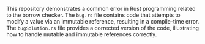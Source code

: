 This repository demonstrates a common error in Rust programming related to the borrow checker. The `bug.rs` file contains code that attempts to modify a value via an immutable reference, resulting in a compile-time error. The `bugSolution.rs` file provides a corrected version of the code, illustrating how to handle mutable and immutable references correctly.